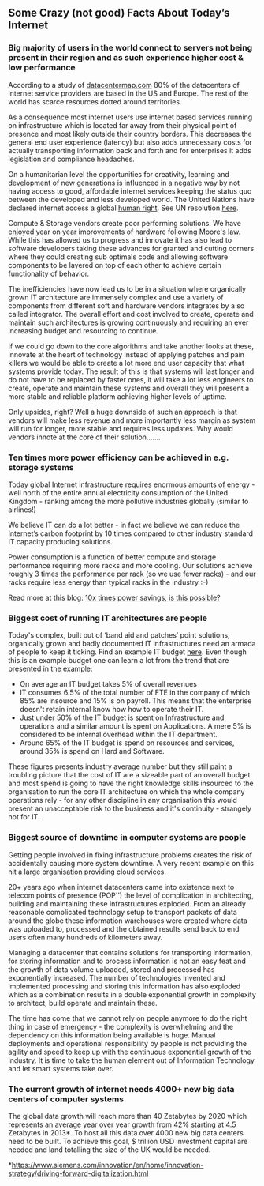 
## Some Crazy (not good) Facts About Today’s Internet

### Big majority of users in the world connect to servers not being present in their region and as such experience higher cost & low performance

According to a study of [datacentermap.com](http://www.datacentermap.com/) 80% of the datacenters of internet service providers are based in the US and Europe.  The rest of the world has scarce resources dotted around territories.

As a consequence most internet users use internet based services running on infrastructure which is located far away from their physical point of presence and most likely outside their country borders. This decreases the general end user experience (latency) but also adds unnecessary costs for actually transporting information back and forth and for enterprises it adds legislation and compliance headaches.

On a humanitarian level the opportunities for creativity, learning and development of new generations is influenced in a negative way by not having access to good, affordable internet services keeping the status quo between the developed and less developed world.  The United Nations have declared internet access a global [human right](http://www.businessinsider.com/un-says-internet-access-is-a-human-right-2016-7?international=true&r=US&IR=T). See UN resolution [here](https://www.article19.org/data/files/Internet_Statement_Adopted.pdf).

Compute & Storage vendors create poor performing solutions.
We have enjoyed year on year improvements of hardware following [Moore's law](https://en.wikipedia.org/wiki/Moore%27s_law).  While this has allowed us to progress and innovate it has also lead to software developers taking these advances for granted and cutting corners where they could creating sub optimals code and allowing software components to be layered on top of each other to achieve certain functionality of behavior.

The inefficiencies have now lead us to be in a situation where organically grown IT architecture are immensely complex and use a variety of components from different soft and hardware vendors integrates by a so called integrator. The overall effort and cost involved to create, operate and maintain such architectures is growing continuously and requiring an ever increasing budget and resourcing to continue.

If we could go down to the core algorithms and take another looks at these, innovate at the heart of technology instead of applying patches and pain killers we would be able to create a lot more end user capacity that what systems provide today.  The result of this is that systems will last longer and do not have to be replaced by faster ones, it will take a lot less engineers to create, operate and maintain these systems and overall they will present a more stable and reliable platform achieving higher levels of uptime.  

Only upsides, right?  Well a huge downside of such an approach is that vendors will make less revenue and more importantly less margin as system will run for longer, more stable and requires less updates.  Why would vendors innote at the core of their solution…….

### Ten times more power efficiency can be achieved in e.g. storage systems

Today global Internet infrastructure requires enormous amounts of energy - well north of the entire annual electricity consumption of the United Kingdom - ranking among the more pollutive industries globally (similar to airlines!)

We believe IT can do a lot better - in fact we believe we can reduce the Internet’s carbon footprint by 10 times compared to other industry standard IT capacity producing solutions.

Power consumption is a function of better compute and storage performance requiring more racks and more cooling. Our solutions achieve roughly 3 times the performance per rack (so we use fewer racks) - and our racks require less energy than typical racks in the industry :-)

Read more at this blog: [10x times power savings, is this possible?](http://www.threefoldtoken.com/tech/2017/5/27/10x-times-power-savings-is-this-possible)

### Biggest cost of running IT architectures are people

Today's complex, built out of ‘band aid and patches’ point solutions, organically grown and badly documented IT infrastructures need an armada of people to keep it ticking.  Find an example IT budget [here](http://www.gartner.com/downloads/public/explore/metricsAndTools/ITBudget_Sample_2012.pdf).  Even though this is an example budget one can learn a lot from the trend that are presented in the example:

- On average an IT budget takes 5% of overall revenues
- IT consumes 6.5% of the total number of FTE in the company of which 85% are insource and 15% is on payroll.  This means that the enterprise doesn't retain internal know how how to operate their IT.
- Just under 50% of the IT budget is spent on Infrastructure and operations and a similar amount is spent on Applications. A mere 5% is considered to be internal overhead within the IT department.
- Around 65% of the IT budget is spend on resources and services, around 35% is spend on Hard and Software.

These figures presents industry average number but they still paint a troubling picture that the cost of IT are a sizeable part of an overall budget and most spend is going to have the right knowledge skills insourced to the organisation to run the core IT architecture on which the whole company operations rely -  for any other discipline in any organisation this would present an unacceptable risk to the business and it's continuity - strangely not for IT.

### Biggest source of downtime in computer systems are people

Getting people involved in fixing infrastructure problems creates the risk of accidentally  causing more system downtime. A very recent example on this hit a large [organisation](https://aws.amazon.com/message/41926/) providing cloud services.

20+ years ago when internet datacenters came into existence next to telecom points of presence (POP'’) the level of complication in architecting, building and maintaining these infrastructures exploded.  From an already reasonable complicated technology setup to transport packets of data around the globe these information warehouses were created where data was uploaded to, processed and the obtained results send back to end users often many hundreds of kilometers away.

Managing a datacenter that contains solutions for transporting information, for storing information and to process information is not an easy feat and the growth of data volume uploaded, stored and processed has exponentially increased. The number of technologies invented and implemented processing and storing this information has also exploded  which as a combination results in a double exponential growth in complexity to architect, build operate and maintain these.

The time has come that we cannot rely on people anymore to do the right thing in case of emergency - the complexity is overwhelming and the dependency on this information being available is huge.  Manual deployments and operational responsibility by people is not providing the agility and speed to keep up with the continuous exponential growth of the industry.  It is time to take the human element out of Information Technology and let smart systems take over.

### The current growth of internet needs 4000+ new big data centers of computer systems

The global data growth will reach more than 40 Zetabytes by 2020 which represents an average year over year growth from 42% starting at 4.5 Zetabytes in 2013*. To host all this data over 4000 new big data centers need to be built. To achieve this goal, $ trillion USD investment capital are needed and land totalling the size of the UK would be needed.

*https://www.siemens.com/innovation/en/home/innovation-strategy/driving-forward-digitalization.html
